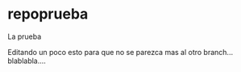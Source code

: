 # repoprueba
La prueba

Editando un poco esto para que no se parezca mas al otro branch...
blablabla....
